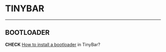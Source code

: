 # TINYBAR
---
## BOOTLOADER
**CHECK** [How to install a bootloader](http://VladimirDuan.github.io/TinyBar/Bootloader) in TinyBar?
